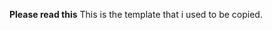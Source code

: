 **Please read this**
This is the template that i used to be copied.
[](https://www.canva.com/design/DAE1y3ad61k/_5fKwztAoXq4d6w35WLFog/edit)
